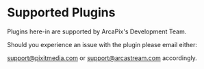 # Supported Plugins

Plugins here-in are supported by ArcaPix's Development Team.

Should you experience an issue with the plugin please email either:

[support@pixitmedia.com](mailto:support@pixitmedia.com) or [support@arcastream.com](mailto:support@arcastream.com) accordingly.
